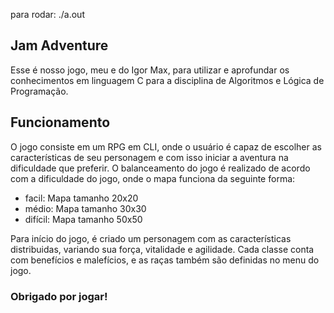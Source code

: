 para rodar: ./a.out
## Jam Adventure
Esse é nosso jogo, meu e do Igor Max, para utilizar e aprofundar os conhecimentos em linguagem C para a disciplina de Algoritmos e Lógica de Programação.

## Funcionamento
O jogo consiste em um RPG em CLI, onde o usuário é capaz de escolher as características de seu personagem e com isso iniciar a aventura na dificuldade que preferir. O balanceamento do jogo é realizado de acordo com a dificuldade do jogo, onde o mapa funciona da seguinte forma:
 - facil: Mapa tamanho 20x20
 - médio: Mapa tamanho 30x30
 - difícil: Mapa tamanho 50x50

Para início do jogo, é criado um personagem com as características distribuidas, variando sua força, vitalidade e agilidade. Cada classe conta com benefícios e malefícios, e as raças também são definidas no menu do jogo. 

### Obrigado por jogar!
